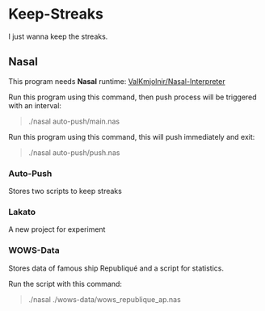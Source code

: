 # __Keep-Streaks__

I just wanna keep the streaks.

## __Nasal__

This program needs __Nasal__ runtime: [ValKmjolnir/Nasal-Interpreter](https://github.com/ValKmjolnir/Nasal-Interpreter)

Run this program using this command, then push process will be triggered with an interval:

> ./nasal auto-push/main.nas

Run this program using this command, this will push immediately and exit:

> ./nasal auto-push/push.nas

### __Auto-Push__

Stores two scripts to keep streaks

### __Lakato__

A new project for experiment

### __WOWS-Data__

Stores data of famous ship Republiqué and a script for statistics.

Run the script with this command:

> ./nasal ./wows-data/wows_republique_ap.nas
